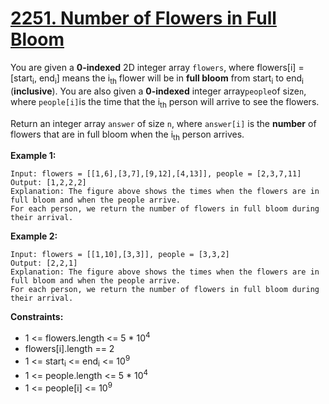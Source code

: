# [2251. Number of Flowers in Full Bloom](https://leetcode.com/problems/number-of-flowers-in-full-bloom/)

You are given a **0-indexed** 2D integer array `flowers`, where flowers[i] = [start<sub>i</sub>, end<sub>i</sub>] means the i<sub>th</sub> flower will be in **full bloom** from start<sub>i</sub> to end<sub>i</sub> (**inclusive**). You are also given a **0-indexed** integer array`people`of size`n`, where `people[i]`is the time that the i<sub>th</sub> person will arrive to see the flowers.

Return an integer array `answer` of size `n`, where `answer[i]` is the **number** of flowers that are in full bloom when the i<sub>th</sub> person arrives.

**Example 1:** <img alt="" src="https://assets.leetcode.com/uploads/2022/03/02/ex1new.jpg" >

```
Input: flowers = [[1,6],[3,7],[9,12],[4,13]], people = [2,3,7,11]
Output: [1,2,2,2]
Explanation: The figure above shows the times when the flowers are in full bloom and when the people arrive.
For each person, we return the number of flowers in full bloom during their arrival.
```

**Example 2:** <img alt="" src="https://assets.leetcode.com/uploads/2022/03/02/ex2new.jpg">

```
Input: flowers = [[1,10],[3,3]], people = [3,3,2]
Output: [2,2,1]
Explanation: The figure above shows the times when the flowers are in full bloom and when the people arrive.
For each person, we return the number of flowers in full bloom during their arrival.
```

**Constraints:**

- 1 <= flowers.length <= 5 \* 10<sup>4</sup>
- flowers[i].length == 2
- 1 <= start<sub>i</sub> <= end<sub>i</sub> <= 10<sup>9</sup>
- 1 <= people.length <= 5 \* 10<sup>4</sup>
- 1 <= people[i] <= 10<sup>9</sup>

